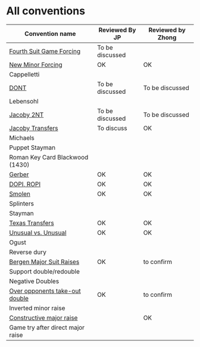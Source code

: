 # All conventions

| Convention name | Reviewed By JP | Reviewed by Zhong |
| --- | --- | --- |
| [Fourth Suit Game Forcing](fourth-suit-forcing.md) | To be discussed | |
| [New Minor Forcing](new-minor-forcing.md) | OK | OK|
| Cappelletti | | |
| [DONT](dont.md) | To be discussed | To be discussed|
| Lebensohl | | |
| [Jacoby 2NT](jacoby-2nt.md) | To be discussed |To be discussed |
| [Jacoby Transfers](jacoby-transfers.md) | To discuss |OK |
| Michaels | | |
| Puppet Stayman | | |
| Roman Key Card Blackwood (1430) | | |
| [Gerber](gerber.md) | OK | OK|
| [DOPI, ROPI](dopi.md) | OK | OK|
| [Smolen](smolen.md) | OK |OK |
| Splinters | | |
| Stayman | | |
| [Texas Transfers](texas-transfers.md) | OK |OK |
| [Unusual vs. Unusual](unusual-over-unusual.md) | OK |OK |
| Ogust | | |
| Reverse dury | | |
| [Bergen Major Suit Raises](bergen.md) | OK | to confirm |
| Support double/redouble | | |
| Negative Doubles | | |
| [Over opponents take-out double](over-opponents-take-out-double.md) | OK | to confirm |
| Inverted minor raise | | |
| [Constructive major raise](constructive-major-raise.md) | | OK |
| Game try after direct major raise | | |
